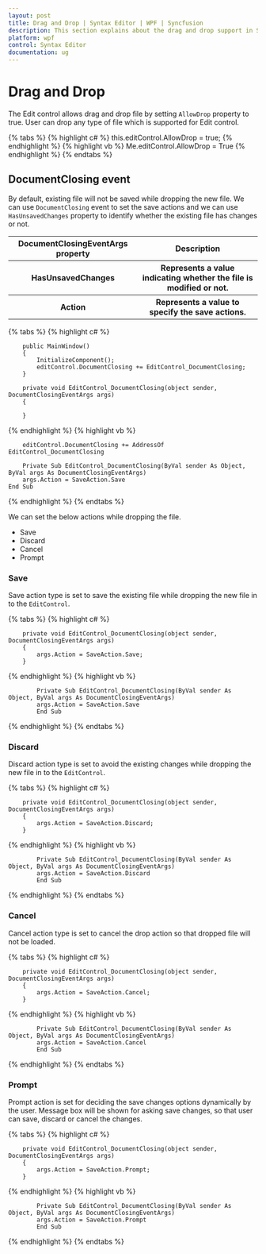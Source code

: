 ```yaml
---
layout: post
title: Drag and Drop | Syntax Editor | WPF | Syncfusion
description: This section explains about the drag and drop support in Syntax Editor control.
platform: wpf
control: Syntax Editor
documentation: ug
---
```


# Drag and Drop
The Edit control allows drag and drop file by setting `AllowDrop` property to true. User can drop any type of file which is supported for Edit control.

{% tabs %}
{% highlight c# %}
this.editControl.AllowDrop = true;
{% endhighlight %}
{% highlight vb %}
Me.editControl.AllowDrop = True
{% endhighlight %}
{% endtabs %} 

## DocumentClosing event
By default, existing file will not be saved while dropping the new file. We can use `DocumentClosing` event to set the save actions and we can use `HasUnsavedChanges` property to identify whether the existing file has changes or not. 

<table>
<tr>
<th>DocumentClosingEventArgs property</th>
<th>Description</th>
</tr>
<tr>
<th>HasUnsavedChanges</th>
<th>Represents a value indicating whether the file is modified or not.</th>
</tr>
<tr>
<th>Action</th>
<th>Represents a value to specify the save actions.</th>
</tr>
</table>

{% tabs %}
{% highlight c# %}

        public MainWindow()
        {
            InitializeComponent();
            editControl.DocumentClosing += EditControl_DocumentClosing;
        }

        private void EditControl_DocumentClosing(object sender, DocumentClosingEventArgs args)
        {
           
        }

{% endhighlight %}
{% highlight vb %}
        
        editControl.DocumentClosing += AddressOf EditControl_DocumentClosing

        Private Sub EditControl_DocumentClosing(ByVal sender As Object, ByVal args As DocumentClosingEventArgs)
        args.Action = SaveAction.Save
    End Sub

{% endhighlight %}
{% endtabs %}   

We can set the below actions while dropping the file.
*	Save
*	Discard
*	Cancel
*	Prompt

### Save
Save action type is set to save the existing file while dropping the new file in to the `EditControl`.

{% tabs %}
{% highlight c# %}
        
        private void EditControl_DocumentClosing(object sender, DocumentClosingEventArgs args)
        {
            args.Action = SaveAction.Save;
        }

{% endhighlight %}
{% highlight vb %}
            
            Private Sub EditControl_DocumentClosing(ByVal sender As Object, ByVal args As DocumentClosingEventArgs)
            args.Action = SaveAction.Save
            End Sub

{% endhighlight %}
{% endtabs %}   

### Discard
Discard action type is set to avoid the existing changes while dropping the new file in to the `EditControl`.

{% tabs %}
{% highlight c# %}
        
        private void EditControl_DocumentClosing(object sender, DocumentClosingEventArgs args)
        {
            args.Action = SaveAction.Discard;
        }

{% endhighlight %}
{% highlight vb %}
            
            Private Sub EditControl_DocumentClosing(ByVal sender As Object, ByVal args As DocumentClosingEventArgs)
            args.Action = SaveAction.Discard
            End Sub

{% endhighlight %}
{% endtabs %}   

### Cancel
Cancel action type is set to cancel the drop action so that dropped file will not be loaded.

{% tabs %}
{% highlight c# %}
        
        private void EditControl_DocumentClosing(object sender, DocumentClosingEventArgs args)
        {
            args.Action = SaveAction.Cancel;
        }

{% endhighlight %}
{% highlight vb %}
            
            Private Sub EditControl_DocumentClosing(ByVal sender As Object, ByVal args As DocumentClosingEventArgs)
            args.Action = SaveAction.Cancel
            End Sub

{% endhighlight %}
{% endtabs %}   

### Prompt  
Prompt action is set for deciding the save changes options dynamically by the user. Message box will be shown for asking save changes, so that user can save, discard or cancel the changes.

{% tabs %}
{% highlight c# %}
        
        private void EditControl_DocumentClosing(object sender, DocumentClosingEventArgs args)
        {
            args.Action = SaveAction.Prompt;
        }

{% endhighlight %}
{% highlight vb %}
            
            Private Sub EditControl_DocumentClosing(ByVal sender As Object, ByVal args As DocumentClosingEventArgs)
            args.Action = SaveAction.Prompt
            End Sub

{% endhighlight %}
{% endtabs %}   
 